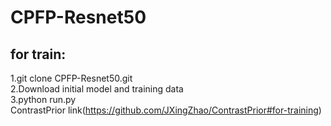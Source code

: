 # CPFP-Resnet50
for train:
---------
1.git clone CPFP-Resnet50.git<br>
2.Download initial model and training data<br>
3.python run.py<br>
ContrastPrior link(https://github.com/JXingZhao/ContrastPrior#for-training)<br>
